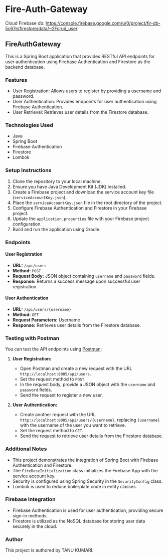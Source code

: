 # Fire-Auth-Gateway

Cloud Firebase db:
https://console.firebase.google.com/u/0/project/fir-db-5c67e/firestore/data/~2Fcrud_user

## FireAuthGateway

This is a Spring Boot application that provides RESTful API endpoints for user authentication using Firebase Authentication and Firestore as the backend database.

### Features
- User Registration: Allows users to register by providing a username and password.
- User Authentication: Provides endpoints for user authentication using Firebase Authentication.
- User Retrieval: Retrieves user details from the Firestore database.

### Technologies Used
- Java
- Spring Boot
- Firebase Authentication
- Firestore
- Lombok

### Setup Instructions
1. Clone the repository to your local machine.
2. Ensure you have Java Development Kit (JDK) installed.
3. Create a Firebase project and download the service account key file (`serviceAccountKey.json`).
4. Place the `serviceAccountKey.json` file in the root directory of the project.
5. Configure Firebase Authentication and Firestore in your Firebase project.
6. Update the `application.properties` file with your Firebase project configuration.
7. Build and run the application using Gradle.

### Endpoints

#### User Registration
- **URL:** `/api/users`
- **Method:** `POST`
- **Request Body:** JSON object containing `username` and `password` fields.
- **Response:** Returns a success message upon successful user registration.

#### User Authentication
- **URL:** `/api/users/{username}`
- **Method:** `GET`
- **Request Parameters:** Username
- **Response:** Retrieves user details from the Firestore database.

### Testing with Postman
You can test the API endpoints using [Postman](https://www.postman.com/):

1. **User Registration:**
   - Open Postman and create a new request with the URL `http://localhost:8085/api/users`.
   - Set the request method to `POST`.
   - In the request body, provide a JSON object with the `username` and `password` fields.
   - Send the request to register a new user.

2. **User Authentication:**
   - Create another request with the URL `http://localhost:8085/api/users/{username}`, replacing `{username}` with the username of the user you want to retrieve.
   - Set the request method to `GET`.
   - Send the request to retrieve user details from the Firestore database.

### Additional Notes
- This project demonstrates the integration of Spring Boot with Firebase Authentication and Firestore.
- The `FireBaseInitialization` class initializes the Firebase App with the service account key.
- Security is configured using Spring Security in the `SecurityConfig` class.
- Lombok is used to reduce boilerplate code in entity classes.

### Firebase Integration
- Firebase Authentication is used for user authentication, providing secure sign-in methods.
- Firestore is utilized as the NoSQL database for storing user data securely in the cloud.

### Author
This project is authored by TANU KUMARI. 
